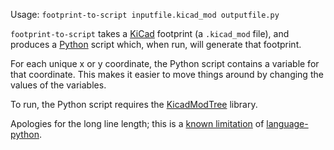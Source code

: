 Usage: `footprint-to-script inputfile.kicad_mod outputfile.py`

`footprint-to-script` takes a [KiCad][2] footprint (a `.kicad_mod`
file), and produces a [Python][3] script which, when run, will
generate that footprint.

For each unique x or y coordinate, the Python script contains a
variable for that coordinate.  This makes it easier to move things
around by changing the values of the variables.

To run, the Python script requires the [KicadModTree][1] library.

Apologies for the long line length; this is a [known limitation][4] of
[language-python][5].

[1]: https://github.com/pointhi/kicad-footprint-generator
[2]: http://kicad-pcb.org/
[3]: https://www.python.org/
[4]: https://github.com/bjpop/language-python/issues/3
[5]: https://hackage.haskell.org/package/language-python
